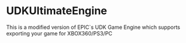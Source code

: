 # UDKUltimateEngine
This is a modified version of EPIC`s UDK Game Engine which supports exporting your game for XBOX360/PS3/PC

